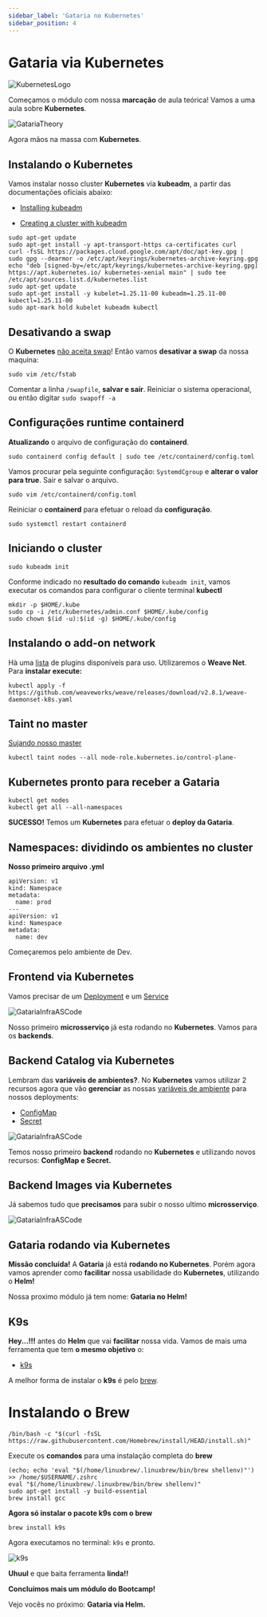 ```yaml
---
sidebar_label: 'Gataria no Kubernetes'
sidebar_position: 4
---
```


# Gataria via Kubernetes

![KubernetesLogo](../../static/img/docsImages/kubernetes-logo.png)

Começamos o módulo com nossa **marcação** de aula teórica! Vamos a uma aula sobre **Kubernetes**.

![GatariaTheory](../../static/img/docsImages/GatariaTheory.png) 

Agora mãos na massa com **Kubernetes**.

## Instalando o Kubernetes

Vamos instalar nosso cluster **Kubernetes** via **kubeadm**, a partir das documentações oficiais abaixo:

- [Installing kubeadm](https://kubernetes.io/docs/setup/production-environment/tools/kubeadm/install-kubeadm/) 

- [Creating a cluster with kubeadm](https://kubernetes.io/docs/setup/production-environment/tools/kubeadm/create-cluster-kubeadm/) 


```
sudo apt-get update
sudo apt-get install -y apt-transport-https ca-certificates curl
curl -fsSL https://packages.cloud.google.com/apt/doc/apt-key.gpg | sudo gpg --dearmor -o /etc/apt/keyrings/kubernetes-archive-keyring.gpg
echo "deb [signed-by=/etc/apt/keyrings/kubernetes-archive-keyring.gpg] https://apt.kubernetes.io/ kubernetes-xenial main" | sudo tee /etc/apt/sources.list.d/kubernetes.list
sudo apt-get update
sudo apt-get install -y kubelet=1.25.11-00 kubeadm=1.25.11-00 kubectl=1.25.11-00
sudo apt-mark hold kubelet kubeadm kubectl
```

## Desativando a swap

O **Kubernetes** [não aceita swap](https://kubernetes.io/docs/setup/production-environment/tools/kubeadm/install-kubeadm/#before-you-begin)! Então vamos **desativar a swap** da nossa maquina:

```
sudo vim /etc/fstab
```

Comentar a linha `/swapfile`, **salvar e sair**. Reiniciar o sistema operacional, ou então digitar `sudo swapoff -a`

## Configurações runtime containerd

**Atualizando** o arquivo de configuração do **containerd**.

```
sudo containerd config default | sudo tee /etc/containerd/config.toml
```

Vamos procurar pela seguinte configuração: `SystemdCgroup` e **alterar o valor para true**. Sair e salvar o arquivo.

```
sudo vim /etc/containerd/config.toml
```

Reiniciar o **containerd** para efetuar o reload da **configuração**.

```
sudo systemctl restart containerd
```

## Iniciando o cluster

```
sudo kubeadm init
```

Conforme indicado no **resultado do comando** `kubeadm init`, vamos executar os comandos para configurar o cliente terminal **kubectl**

```
mkdir -p $HOME/.kube
sudo cp -i /etc/kubernetes/admin.conf $HOME/.kube/config
sudo chown $(id -u):$(id -g) $HOME/.kube/config
```

## Instalando o add-on network

Hà uma [lista](https://kubernetes.io/docs/concepts/cluster-administration/addons/#networking-and-network-policy) de plugins disponíveis para uso. Utilizaremos o **Weave Net**. Para **instalar execute:**

```
kubectl apply -f https://github.com/weaveworks/weave/releases/download/v2.8.1/weave-daemonset-k8s.yaml
```

## Taint no master

[Sujando nosso master](https://kubernetes.io/docs/setup/production-environment/tools/kubeadm/create-cluster-kubeadm/#control-plane-node-isolation)

```
kubectl taint nodes --all node-role.kubernetes.io/control-plane-
```

## Kubernetes pronto para receber a Gataria

```
kubectl get nodes
kubectl get all --all-namespaces
```

**SUCESSO!** Temos um **Kubernetes** para efetuar o **deploy da Gataria**.

## Namespaces: dividindo os ambientes no cluster

**Nosso primeiro arquivo .yml**

```
apiVersion: v1
kind: Namespace
metadata:
  name: prod
---
apiVersion: v1
kind: Namespace
metadata:
  name: dev
```

Começaremos pelo ambiente de Dev.

## Frontend via Kubernetes

Vamos precisar de um [Deployment](https://kubernetes.io/docs/concepts/workloads/controllers/deployment/#creating-a-deployment) e um [Service](https://kubernetes.io/docs/concepts/services-networking/service/#type-nodeport)

![GatariaInfraASCode](../../static/img/docsImages/GatariaIaC.png)

Nosso primeiro **microsserviço** já esta rodando no **Kubernetes**. Vamos para os **backends**.

## Backend Catalog via Kubernetes

Lembram das **variáveis de ambientes?**. No **Kubernetes** vamos utilizar 2 recursos agora que vão **gerenciar** as nossas [variáveis de ambiente](https://kubernetes.io/docs/tasks/inject-data-application/define-environment-variable-container/#define-an-environment-variable-for-a-container) para nossos deployments:

- [ConfigMap](https://kubernetes.io/pt-br/docs/concepts/configuration/configmap/)
- [Secret](https://kubernetes.io/docs/tasks/configmap-secret/managing-secret-using-config-file/)

![GatariaInfraASCode](../../static/img/docsImages/GatariaIaC.png)

Temos nosso primeiro **backend** rodando no **Kubernetes** e utilizando novos recursos: **ConfigMap e Secret.**

## Backend Images via Kubernetes

Já sabemos tudo que **precisamos** para subir o nosso ultimo **microsserviço**.

![GatariaInfraASCode](../../static/img/docsImages/GatariaIaC.png)

## Gataria rodando via Kubernetes

**Missão concluída!** A **Gataria** já está **rodando no Kubernetes**. Porém agora vamos aprender como **facilitar** nossa usabilidade do **Kubernetes**, utilizando o **Helm!**

Nossa proximo módulo já tem nome: **Gataria no Helm!**

## K9s

**Hey...!!!** antes do **Helm** que vai **facilitar** nossa vida. Vamos de mais uma ferramenta que tem **o mesmo objetivo** o:

- [k9s](https://k9scli.io/)

A melhor forma de instalar o **k9s** é pelo [brew](https://brew.sh/).

# Instalando o Brew

```
/bin/bash -c "$(curl -fsSL https://raw.githubusercontent.com/Homebrew/install/HEAD/install.sh)"
```

Execute os **comandos** para uma instalação completa do **brew**

```
(echo; echo 'eval "$(/home/linuxbrew/.linuxbrew/bin/brew shellenv)"') >> /home/$USERNAME/.zshrc
eval "$(/home/linuxbrew/.linuxbrew/bin/brew shellenv)"
sudo apt-get install -y build-essential
brew install gcc
```

**Agora só instalar o pacote k9s com o brew**

```
brew install k9s
```

Agora executamos no terminal: `k9s` e pronto.

![k9s](../../static/img/docsImages/k9s.png)


**Uhuul** e que baita ferramenta **linda!!**

**Concluímos mais um módulo do Bootcamp!**

Vejo vocês no próximo: **Gataria via Helm.**